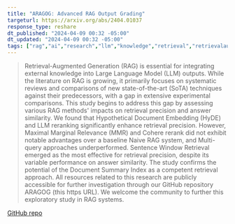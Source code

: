 ```yaml
---
title: "ARAGOG: Advanced RAG Output Grading"
targeturl: https://arxiv.org/abs/2404.01037
response_type: reshare
dt_published: "2024-04-09 00:32 -05:00"
dt_updated: "2024-04-09 00:32 -05:00"
tags: ["rag","ai","research","llm","knowledge","retrieval","retrievalaugmentedgeneration"]
---
```


> Retrieval-Augmented Generation (RAG) is essential for integrating external knowledge into Large Language Model (LLM) outputs. While the literature on RAG is growing, it primarily focuses on systematic reviews and comparisons of new state-of-the-art (SoTA) techniques against their predecessors, with a gap in extensive experimental comparisons. This study begins to address this gap by assessing various RAG methods' impacts on retrieval precision and answer similarity. We found that Hypothetical Document Embedding (HyDE) and LLM reranking significantly enhance retrieval precision. However, Maximal Marginal Relevance (MMR) and Cohere rerank did not exhibit notable advantages over a baseline Naive RAG system, and Multi-query approaches underperformed. Sentence Window Retrieval emerged as the most effective for retrieval precision, despite its variable performance on answer similarity. The study confirms the potential of the Document Summary Index as a competent retrieval approach. All resources related to this research are publicly accessible for further investigation through our GitHub repository ARAGOG (this https URL). We welcome the community to further this exploratory study in RAG systems. 

[GitHub repo](https://github.com/predlico/ARAGOG)
